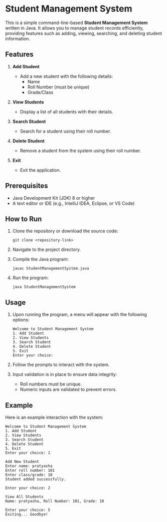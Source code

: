 # Student Management System

This is a simple command-line-based **Student Management System** written in Java. It allows you to manage student records efficiently, providing features such as adding, viewing, searching, and deleting student information.

## Features

1. **Add Student**
   - Add a new student with the following details:
     - Name
     - Roll Number (must be unique)
     - Grade/Class

2. **View Students**
   - Display a list of all students with their details.

3. **Search Student**
   - Search for a student using their roll number.

4. **Delete Student**
   - Remove a student from the system using their roll number.

5. **Exit**
   - Exit the application.

## Prerequisites

- Java Development Kit (JDK) 8 or higher
- A text editor or IDE (e.g., IntelliJ IDEA, Eclipse, or VS Code)

## How to Run

1. Clone the repository or download the source code:
   ```
   git clone <repository-link>
   ```

2. Navigate to the project directory.

3. Compile the Java program:
   ```
   javac StudentManagementSystem.java
   ```

4. Run the program:
   ```
   java StudentManagementSystem
   ```

## Usage

1. Upon running the program, a menu will appear with the following options:
   ```
   Welcome to Student Management System
   1. Add Student
   2. View Students
   3. Search Student
   4. Delete Student
   5. Exit
   Enter your choice:
   ```

2. Follow the prompts to interact with the system.

3. Input validation is in place to ensure data integrity:
   - Roll numbers must be unique.
   - Numeric inputs are validated to prevent errors.

## Example

Here is an example interaction with the system:

```
Welcome to Student Management System
1. Add Student
2. View Students
3. Search Student
4. Delete Student
5. Exit
Enter your choice: 1

Add New Student
Enter name: pratyasha
Enter roll number: 101
Enter class/grade: 10
Student added successfully.

Enter your choice: 2

View All Students
Name: pratyasha, Roll Number: 101, Grade: 10

Enter your choice: 5
Exiting... Goodbye!
```




